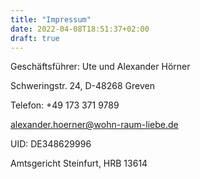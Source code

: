 ```yaml
---
title: "Impressum"
date: 2022-04-08T18:51:37+02:00
draft: true
---
```


Geschäftsführer: Ute und Alexander Hörner 

Schweringstr. 24, D-48268 Greven 

Telefon: +49 173 371 9789 

alexander.hoerner@wohn-raum-liebe.de

UID: DE348629996

Amtsgericht Steinfurt, HRB 13614